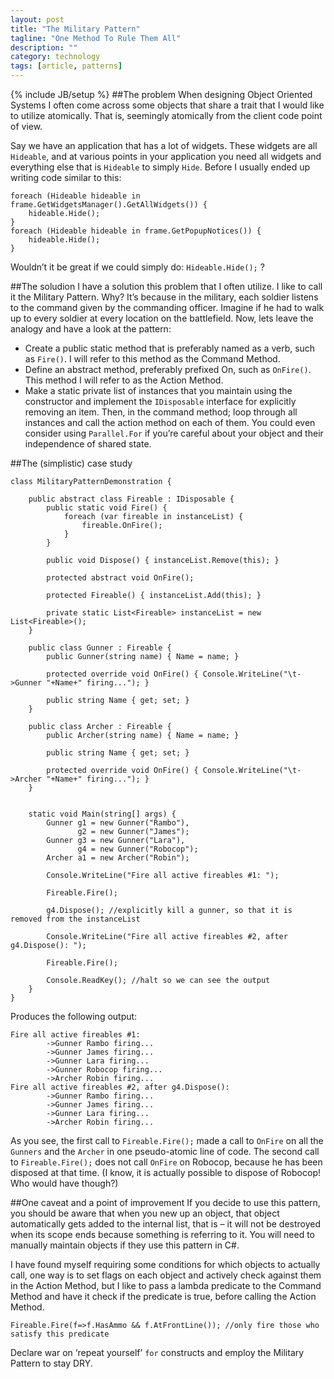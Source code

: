 ```yaml
---
layout: post
title: "The Military Pattern"
tagline: "One Method To Rule Them All"
description: ""
category: technology
tags: [article, patterns]
---
```

{% include JB/setup %}
##The problem
When designing Object Oriented Systems I often come across some objects that share a trait that I would like to utilize atomically. That is, seemingly atomically from the client code point of view.

Say we have an application that has a lot of widgets. These widgets are all <code>Hideable</code>, and at various points in your application you need all widgets and everything else that is <code>Hideable</code> to simply <code>Hide</code>. Before I usually ended up writing code similar to this:

    foreach (Hideable hideable in frame.GetWidgetsManager().GetAllWidgets()) {
        hideable.Hide();
    }
    foreach (Hideable hideable in frame.GetPopupNotices()) {
        hideable.Hide();
    }

Wouldn’t it be great if we could simply do: <code>Hideable.Hide();</code> ?

##The soludion
I have a solution this problem that I often utilize. I like to call it the Military Pattern. Why? It’s because in the military, each soldier listens to the command given by the commanding officer. Imagine if he had to walk up to every soldier at every location on the battlefield. Now, lets leave the analogy and have a look at the pattern:

* Create a public static method that is preferably named as a verb, such as <code>Fire()</code>. I will refer to this method as the Command Method.
* Define an abstract method, preferably prefixed On, such as <code>OnFire()</code>. This method I will refer to as the Action Method.
* Make a static private list of instances that you maintain using the constructor and implement the <code>IDisposable</code> interface for explicitly removing an item. Then, in the command method; loop through all instances and call the action method on each of them. You could even consider using <code>Parallel.For</code> if you’re careful about your object and their independence of shared state.

##The (simplistic) case study 
    
    class MilitaryPatternDemonstration {

        public abstract class Fireable : IDisposable {
            public static void Fire() { 
                foreach (var fireable in instanceList) { 
                    fireable.OnFire(); 
                } 
            }
            
            public void Dispose() { instanceList.Remove(this); } 
            
            protected abstract void OnFire(); 
            
            protected Fireable() { instanceList.Add(this); }
            
            private static List<Fireable> instanceList = new List<Fireable>();
        }
     
        public class Gunner : Fireable { 
            public Gunner(string name) { Name = name; }

            protected override void OnFire() { Console.WriteLine("\t->Gunner "+Name+" firing..."); }

            public string Name { get; set; }
        }
     
        public class Archer : Fireable { 
            public Archer(string name) { Name = name; }

            public string Name { get; set; }

            protected override void OnFire() { Console.WriteLine("\t->Archer "+Name+" firing..."); }
        }


        static void Main(string[] args) {
            Gunner g1 = new Gunner("Rambo"), 
                   g2 = new Gunner("James");
            Gunner g3 = new Gunner("Lara"),
                   g4 = new Gunner("Robocop");
            Archer a1 = new Archer("Robin");

            Console.WriteLine("Fire all active fireables #1: "); 
            
            Fireable.Fire();

            g4.Dispose(); //explicitly kill a gunner, so that it is removed from the instanceList
            
            Console.WriteLine("Fire all active fireables #2, after g4.Dispose(): "); 
            
            Fireable.Fire();

            Console.ReadKey(); //halt so we can see the output
        }
    }

Produces the following output:

    Fire all active fireables #1:
            ->Gunner Rambo firing...
            ->Gunner James firing...
            ->Gunner Lara firing...
            ->Gunner Robocop firing...
            ->Archer Robin firing...
    Fire all active fireables #2, after g4.Dispose():
            ->Gunner Rambo firing...
            ->Gunner James firing...
            ->Gunner Lara firing...
            ->Archer Robin firing...

As you see, the first call to <code>Fireable.Fire();</code> made a call to <code>OnFire</code> on all the <code>Gunners</code> and the <code>Archer</code> in one pseudo-atomic line of code. The second call to <code>Fireable.Fire();</code> does not call <code>OnFire</code> on Robocop, because he has been disposed at that time. (I know, it is actually possible to dispose of Robocop! Who would have though?)

##One caveat and a point of improvement
If you decide to use this pattern, you should be aware that when you new up an object, that object automatically gets added to the internal list, that is – it will not be destroyed when its scope ends because something is referring to it. You will need to manually maintain objects if they use this pattern in C#.

I have found myself requiring some conditions for which objects to actually call, one way is to set flags on each object and actively check against them in the Action Method, but I like to pass a lambda predicate to the Command Method and have it check if the predicate is true, before calling the Action Method.

    Fireable.Fire(f=>f.HasAmmo && f.AtFrontLine()); //only fire those who satisfy this predicate

Declare war on ‘repeat yourself’ <code>for</code> constructs and employ the Military Pattern to stay DRY.
